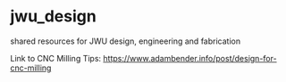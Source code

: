 # jwu_design
shared resources for JWU design, engineering and fabrication

Link to CNC Milling Tips: https://www.adambender.info/post/design-for-cnc-milling

